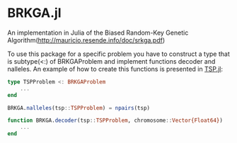 # BRKGA.jl
An implementation in Julia of the Biased Random-Key Genetic Algorithm(http://mauricio.resende.info/doc/srkga.pdf)

To use this package for a specific problem you have to construct a type that is subtype(<:) of BRKGAProblem and implement functions decoder and nalleles. An example of how to create this functions is presented in [TSP.jl](./src/TSP.jl):

```julia
type TSPProblem <: BRKGAProblem
    ...
end

BRKGA.nalleles(tsp::TSPProblem) = npairs(tsp)

function BRKGA.decoder(tsp::TSPProblem, chromosome::Vector{Float64})
    ... 
end
```
